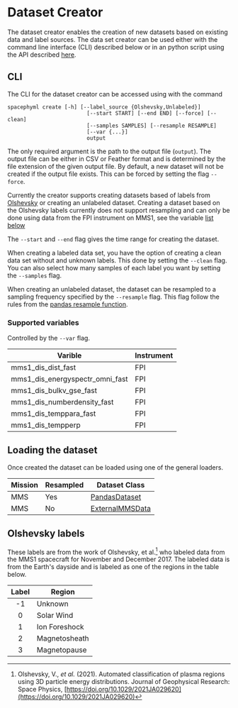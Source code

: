 # Dataset Creator
The dataset creator enables the creation of new datasets based on existing data and label
sources. The data set creator can be used either with the command line interface (CLI)
described below or in an python script using the API described [here](../../reference/datasets/creator.md).

## CLI

The CLI for the dataset creator can be accessed using with the command

```
spacephyml create [-h] [--label_source {Olshevsky,Unlabeled}]
                         [--start START] [--end END] [--force] [--clean]
                         [--samples SAMPLES] [--resample RESAMPLE]
                         [--var {...}]
                         output
```

The only required argument is the path to the output file (`output`). The output file
can be either in CSV or Feather format and is determined by the file extension of the given
output file. By default, a new dataset will not be created if the output file exists. This
can be forced by setting the flag `--force`.

Currently the creator supports creating datasets based of labels from
[Olshevsky](#olshevsky-labels) or creating an unlabeled dataset. Creating a dataset based on
the Olshevsky labels currently does not support resampling and can only be done using
data from the FPI instrument on MMS1, see the variable [list below](#supported-variables)

The `--start` and `--end` flag gives the time range for creating the dataset.

When creating a labeled data set, you have the option of creating a clean data set without
and unknown labels. This done by setting the `--clean` flag. You can also select how many
samples of each label you want by setting the `--samples` flag.

When creating an unlabeled dataset, the dataset can be resampled to a sampling frequency specified by the `--resample` flag. This flag follow the rules from the [pandas resample function](https://pandas.pydata.org/docs/reference/api/pandas.DataFrame.resample.html).

### Supported variables
Controlled by the `--var` flag.

| Varible                           | Instrument |
| -------                           | ---------- |
| mms1_dis_dist_fast                | FPI |
| mms1_dis_energyspectr_omni_fast   | FPI |
| mms1_dis_bulkv_gse_fast           | FPI |
| mms1_dis_numberdensity_fast       | FPI |
| mms1_dis_temppara_fast            | FPI |
| mms1_dis_tempperp                 | FPI |

## Loading the dataset

Once created the dataset can be loaded using one of the general loaders.

| Mission | Resampled | Dataset Class |
| ------- | --------- | ------------- |
| MMS | Yes | [PandasDataset](../../reference/datasets/general/pandas.md#PandasDataset) |
| MMS | No | [ExternalMMSData](../../reference/datasets/general/mms.md#ExternalMMSData) |


## Olshevsky labels
These labels are from the work of Olshevsky, et al.[^1] who labeled data from the MMS1 spacecraft for November and December 2017. The labeled data is from the Earth's dayside and is labeled as one of the regions in the table below.

| Label | Region  |
| :---: | ------- |
| -1    | Unknown |
| 0     | Solar Wind |
| 1     | Ion Foreshock |
| 2     | Magnetosheath |
| 3     | Magnetopause  |


[^1]: Olshevsky, V., *et al.* (2021). Automated classification of plasma regions using 3D particle energy distributions. Journal of Geophysical Research: Space Physics, [https://doi.org/10.1029/2021JA029620](https://doi.org/10.1029/2021JA029620)

